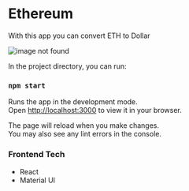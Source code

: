 # Ethereum

<p>With this app you can convert ETH to Dollar</p>

![image not found](https://res.cloudinary.com/airbnb22/image/upload/v1701689497/etherum_amplob.png)

In the project directory, you can run:

### `npm start`

Runs the app in the development mode.\
Open [http://localhost:3000](http://localhost:3000) to view it in your browser.

The page will reload when you make changes.\
You may also see any lint errors in the console.

### Frontend Tech

- React
- Material UI
